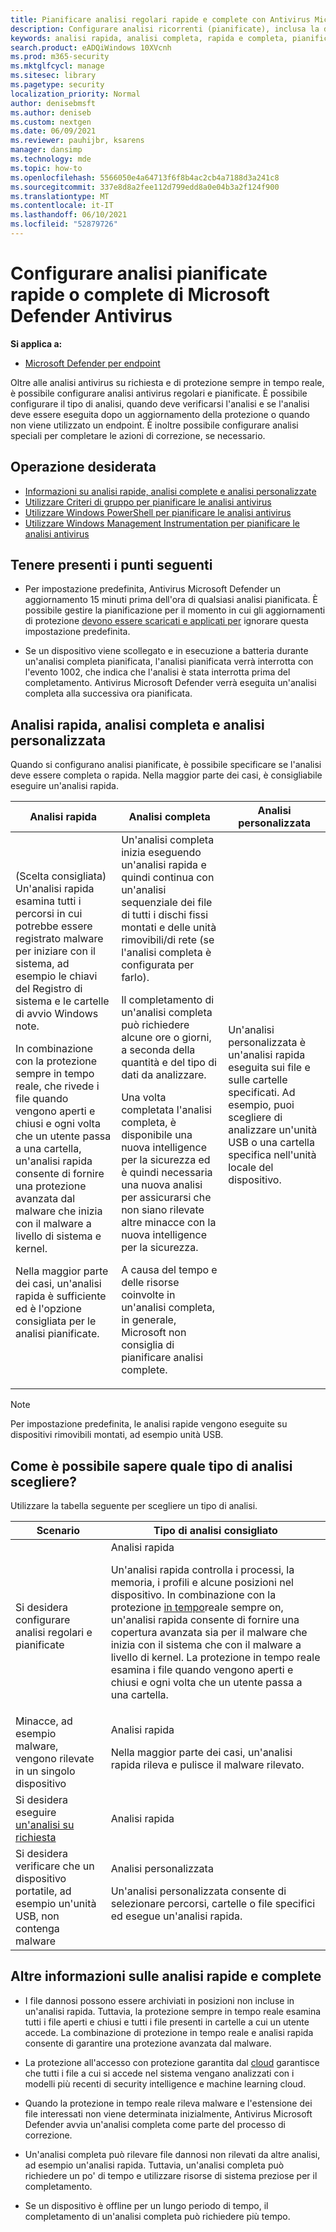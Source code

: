 ```yaml
---
title: Pianificare analisi regolari rapide e complete con Antivirus Microsoft Defender
description: Configurare analisi ricorrenti (pianificate), inclusa la data e l'ora in cui devono essere eseguite e se vengono eseguite come analisi complete o rapide
keywords: analisi rapida, analisi completa, rapida e completa, pianificazione dell'analisi, giornaliera, settimanale, ora, pianificata, ricorrente, regolare
search.product: eADQiWindows 10XVcnh
ms.prod: m365-security
ms.mktglfcycl: manage
ms.sitesec: library
ms.pagetype: security
localization_priority: Normal
author: denisebmsft
ms.author: deniseb
ms.custom: nextgen
ms.date: 06/09/2021
ms.reviewer: pauhijbr, ksarens
manager: dansimp
ms.technology: mde
ms.topic: how-to
ms.openlocfilehash: 5566050e4a64713f6f8b4ac2cb4a7188d3a241c8
ms.sourcegitcommit: 337e8d8a2fee112d799edd8a0e04b3a2f124f900
ms.translationtype: MT
ms.contentlocale: it-IT
ms.lasthandoff: 06/10/2021
ms.locfileid: "52879726"
---
```

# <a name="configure-scheduled-quick-or-full-microsoft-defender-antivirus-scans"></a>Configurare analisi pianificate rapide o complete di Microsoft Defender Antivirus

**Si applica a:**

- [Microsoft Defender per endpoint](/microsoft-365/security/defender-endpoint/)

Oltre alle analisi antivirus su richiesta [](run-scan-microsoft-defender-antivirus.md) e di protezione sempre in tempo reale, è possibile configurare analisi antivirus regolari e pianificate. È possibile configurare il tipo di analisi, quando deve verificarsi [](manage-protection-updates-microsoft-defender-antivirus.md) l'analisi e se l'analisi deve essere eseguita dopo un aggiornamento della protezione o quando non viene utilizzato un endpoint. È inoltre possibile configurare analisi speciali per completare le azioni di correzione, se necessario.

## <a name="what-do-you-want-to-do"></a>Operazione desiderata

- [Informazioni su analisi rapide, analisi complete e analisi personalizzate](#quick-scan-full-scan-and-custom-scan)
- [Utilizzare Criteri di gruppo per pianificare le analisi antivirus](schedule-antivirus-scans-group-policy.md)
- [Utilizzare Windows PowerShell per pianificare le analisi antivirus](schedule-antivirus-scans-powershell.md)
- [Utilizzare Windows Management Instrumentation per pianificare le analisi antivirus](schedule-antivirus-scans-wmi.md)

## <a name="keep-the-following-points-in-mind"></a>Tenere presenti i punti seguenti

- Per impostazione predefinita, Antivirus Microsoft Defender un aggiornamento 15 minuti prima dell'ora di qualsiasi analisi pianificata. È possibile gestire la pianificazione per il momento in cui gli aggiornamenti di protezione [devono essere scaricati e applicati per](manage-protection-update-schedule-microsoft-defender-antivirus.md) ignorare questa impostazione predefinita. 

- Se un dispositivo viene scollegato e in esecuzione a batteria durante un'analisi completa pianificata, l'analisi pianificata verrà interrotta con l'evento 1002, che indica che l'analisi è stata interrotta prima del completamento. Antivirus Microsoft Defender verrà eseguita un'analisi completa alla successiva ora pianificata.

## <a name="quick-scan-full-scan-and-custom-scan"></a>Analisi rapida, analisi completa e analisi personalizzata

Quando si configurano analisi pianificate, è possibile specificare se l'analisi deve essere completa o rapida. Nella maggior parte dei casi, è consigliabile eseguire un'analisi rapida. 

| Analisi rapida  | Analisi completa  | Analisi personalizzata |
|---------|---------|---------|
| (Scelta consigliata) Un'analisi rapida esamina tutti i percorsi in cui potrebbe essere registrato malware per iniziare con il sistema, ad esempio le chiavi del Registro di sistema e le cartelle di avvio Windows note. <p>In combinazione con la protezione sempre in tempo reale, che rivede i file quando vengono aperti e chiusi e ogni volta che un utente passa a una cartella, un'analisi rapida consente di fornire una protezione avanzata dal malware che inizia con il malware a livello di sistema e kernel. <p>Nella maggior parte dei casi, un'analisi rapida è sufficiente ed è l'opzione consigliata per le analisi pianificate. | Un'analisi completa inizia eseguendo un'analisi rapida e quindi continua con un'analisi sequenziale dei file di tutti i dischi fissi montati e delle unità rimovibili/di rete (se l'analisi completa è configurata per farlo). <p>Il completamento di un'analisi completa può richiedere alcune ore o giorni, a seconda della quantità e del tipo di dati da analizzare.<p>Una volta completata l'analisi completa, è disponibile una nuova intelligence per la sicurezza ed è quindi necessaria una nuova analisi per assicurarsi che non siano rilevate altre minacce con la nuova intelligence per la sicurezza. <p>A causa del tempo e delle risorse coinvolte in un'analisi completa, in generale, Microsoft non consiglia di pianificare analisi complete.  | Un'analisi personalizzata è un'analisi rapida eseguita sui file e sulle cartelle specificati. Ad esempio, puoi scegliere di analizzare un'unità USB o una cartella specifica nell'unità locale del dispositivo. <p> | 

> [!NOTE]
> Per impostazione predefinita, le analisi rapide vengono eseguite su dispositivi rimovibili montati, ad esempio unità USB.

## <a name="how-do-i-know-which-scan-type-to-choose"></a>Come è possibile sapere quale tipo di analisi scegliere?

Utilizzare la tabella seguente per scegliere un tipo di analisi.

| Scenario  | Tipo di analisi consigliato  |
|---------|---------|
| Si desidera configurare analisi regolari e pianificate     | Analisi rapida <p>Un'analisi rapida controlla i processi, la memoria, i profili e alcune posizioni nel dispositivo. In combinazione con la protezione [in tempo](configure-real-time-protection-microsoft-defender-antivirus.md)reale sempre on, un'analisi rapida consente di fornire una copertura avanzata sia per il malware che inizia con il sistema che con il malware a livello di kernel. La protezione in tempo reale esamina i file quando vengono aperti e chiusi e ogni volta che un utente passa a una cartella.         |
| Minacce, ad esempio malware, vengono rilevate in un singolo dispositivo     | Analisi rapida <p>Nella maggior parte dei casi, un'analisi rapida rileva e pulisce il malware rilevato.   |
| Si desidera eseguire [un'analisi su richiesta](run-scan-microsoft-defender-antivirus.md)     | Analisi rapida       |
| Si desidera verificare che un dispositivo portatile, ad esempio un'unità USB, non contenga malware | Analisi personalizzata <p>Un'analisi personalizzata consente di selezionare percorsi, cartelle o file specifici ed esegue un'analisi rapida. |

## <a name="what-else-do-i-need-to-know-about-quick-and-full-scans"></a>Altre informazioni sulle analisi rapide e complete

- I file dannosi possono essere archiviati in posizioni non incluse in un'analisi rapida. Tuttavia, la protezione sempre in tempo reale esamina tutti i file aperti e chiusi e tutti i file presenti in cartelle a cui un utente accede. La combinazione di protezione in tempo reale e analisi rapida consente di garantire una protezione avanzata dal malware.

- La protezione all'accesso con protezione garantita dal [cloud](cloud-protection-microsoft-defender-antivirus.md) garantisce che tutti i file a cui si accede nel sistema vengano analizzati con i modelli più recenti di security intelligence e machine learning cloud.

- Quando la protezione in tempo reale rileva malware e l'estensione dei file interessati non viene determinata inizialmente, Antivirus Microsoft Defender avvia un'analisi completa come parte del processo di correzione.

- Un'analisi completa può rilevare file dannosi non rilevati da altre analisi, ad esempio un'analisi rapida. Tuttavia, un'analisi completa può richiedere un po' di tempo e utilizzare risorse di sistema preziose per il completamento.

- Se un dispositivo è offline per un lungo periodo di tempo, il completamento di un'analisi completa può richiedere più tempo. 

